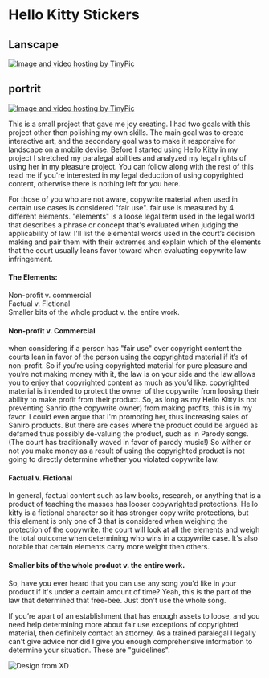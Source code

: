  
<h1> Hello Kitty Stickers </h1>

<h2> Lanscape </h2>
<a href="http://tinypic.com?ref=117v53d" target="_blank"><img src="http://i63.tinypic.com/117v53d.jpg" border="0" alt="Image and video hosting by TinyPic"></a>

<h2> portrit </h2>

<a href="http://tinypic.com?ref=10oirmq" target="_blank"><img src="http://i66.tinypic.com/10oirmq.png" border="0" alt="Image and video hosting by TinyPic"></a>


This is a small project that gave me joy creating. I had two goals with this project other then polishing my own skills. 
The main goal was to create interactive art, and the secondary goal was to make it responsive for landscape on a mobile devise. 
Before I started using Hello Kitty in my project I stretched my paralegal abilities and analyzed my legal rights of using her in my pleasure project. You can follow along with the rest of this read me if you're interested in my legal deduction of using copyrighted content, otherwise there is nothing left for you here. <p>
For those of you who are not aware, copywrite material when used in certain use cases is considered "fair use". fair use is measured 
by 4 different elements. "elements" is a loose legal term used in the legal world that describes a phrase or concept 
that's evaluated when judging the applicability of law. 
I'll list the elemental words used in the court’s decision making and pair them with their extremes and explain which of the elements that the court usually 
leans favor toward when evaluating copywrite law infringement.
<p>

<h4>The Elements: <br> </h4>
Non-profit v. commercial <br>
Factual v. Fictional <br>
Smaller bits of the whole product v. the entire work. 

<p>

<h4>Non-profit v. Commercial <br> </h4>
when considering if a person has "fair use" over copyright content the courts lean in favor of the person using the copyrighted material if it’s of non-profit. So if you’re using copyrighted material for pure pleasure and you’re not making money with it, the law is on your side and the law allows you to enjoy that copyrighted content as much as you’d like. copyrighted material is intended to protect the owner of the copywrite from loosing their ability to make profit from their product. So, as long as my Hello Kitty is not preventing Sanrio (the copywrite owner) from making profits, this is in my favor. I could even argue that I'm promoting her, thus increasing sales 
of Saniro products. But there are cases where the product could be argued as defamed thus possibly de-valuing the product, such as in Parody songs. (The court has traditionally waved in favor of parody music!) So wither or not you make money as a result of using the copyrighted product is not going to directly determine whether you violated 
copywrite law.  

<h4>Factual v. Fictional<br> </h4>
In general, factual content such as law books, research, or anything that is a product of teaching the masses has looser copywrighted protections.
Hello kitty is a fictional character so it has stronger copy write protections, but this element is only one of 3 that is considered when weighing the protection of the copywrite. 
the court will look at all the elements and weigh the total outcome when determining who wins in a copywrite case. It's also notable that certain elements carry more weight then others.  

<h4>Smaller bits of the whole product v. the entire work. <br> </h4>
So, have you ever heard that you can use any song you'd like in your product if it's under a certain amount of time? Yeah, this is the part of the law that determined that free-bee. 
Just don't use the whole song. 

If you’re apart of an establishment that has enough assets to loose, and you need help determining more about fair use exceptions of copyrighted material, then definitely contact an attorney.  As a trained paralegal I legally can't give advice nor did I give you enough comprehensive information to determine your situation. These are "guidelines".


<img src="http://i67.tinypic.com/23mmoef.jpg" border="0" alt="Design from XD"></a>



